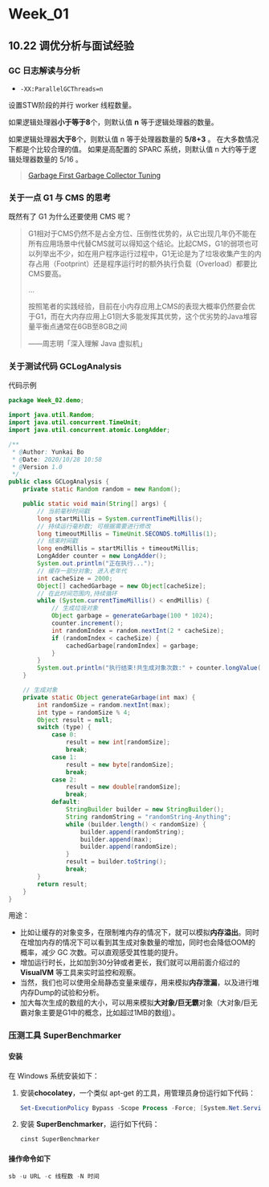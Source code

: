# Week_01

## 10.22 调优分析与面试经验

### GC 日志解读与分析

- `‐XX:ParallelGCThreads=n`

设置STW阶段的并行 worker 线程数量。 

如果逻辑处理器**小于等于8**个，则默认值 **n** 等于逻辑处理器的数量。 

如果逻辑处理器**大于8**个，则默认值 n 等于处理器数量的 **5/8+3** 。 在大多数情况下都是个比较合理的值。 如果是高配置的 SPARC 系统，则默认值 n  大约等于逻辑处理器数量的 5/16 。

> [Garbage First Garbage Collector Tuning](https://www.oracle.com/technical-resources/articles/java/g1gc.html)

### 关于一点 G1 与 CMS 的思考

既然有了 G1 为什么还要使用 CMS 呢？

> G1相对于CMS仍然不是占全方位、压倒性优势的，从它出现几年仍不能在所有应用场景中代替CMS就可以得知这个结论。比起CMS，G1的弱项也可以列举出不少，如在用户程序运行过程中，G1无论是为了垃圾收集产生的内存占用（Footprint）还是程序运行时的额外执行负载（Overload）都要比CMS要高。
>
> ...
>
> 按照笔者的实践经验，目前在小内存应用上CMS的表现大概率仍然要会优于G1，而在大内存应用上G1则大多能发挥其优势，这个优劣势的Java堆容量平衡点通常在6GB至8GB之间
>
> ——周志明「深入理解 Java 虚拟机」

### 关于测试代码 GCLogAnalysis

代码示例

```java
package Week_02.demo;

import java.util.Random;
import java.util.concurrent.TimeUnit;
import java.util.concurrent.atomic.LongAdder;

/**
 * @Author: Yunkai Bo
 * @Date: 2020/10/28 10:58
 * @Version 1.0
 */
public class GCLogAnalysis {
    private static Random random = new Random();

    public static void main(String[] args) {
        // 当前毫秒时间戳
        long startMillis = System.currentTimeMillis();
        // 持续运行毫秒数; 可根据需要进行修改
        long timeoutMillis = TimeUnit.SECONDS.toMillis(1);
        // 结束时间戳
        long endMillis = startMillis + timeoutMillis;
        LongAdder counter = new LongAdder();
        System.out.println("正在执行...");
        // 缓存一部分对象; 进入老年代
        int cacheSize = 2000;
        Object[] cachedGarbage = new Object[cacheSize];
        // 在此时间范围内,持续循环
        while (System.currentTimeMillis() < endMillis) {
            // 生成垃圾对象
            Object garbage = generateGarbage(100 * 1024);
            counter.increment();
            int randomIndex = random.nextInt(2 * cacheSize);
            if (randomIndex < cacheSize) {
                cachedGarbage[randomIndex] = garbage;
            }
        }
        System.out.println("执行结束!共生成对象次数:" + counter.longValue());
    }

    // 生成对象
    private static Object generateGarbage(int max) {
        int randomSize = random.nextInt(max);
        int type = randomSize % 4;
        Object result = null;
        switch (type) {
            case 0:
                result = new int[randomSize];
                break;
            case 1:
                result = new byte[randomSize];
                break;
            case 2:
                result = new double[randomSize];
                break;
            default:
                StringBuilder builder = new StringBuilder();
                String randomString = "randomString‐Anything";
                while (builder.length() < randomSize) {
                    builder.append(randomString);
                    builder.append(max);
                    builder.append(randomSize);
                }
                result = builder.toString();
                break;
        }
        return result;
    }
}
```

用途：

- 比如让缓存的对象变多，在限制堆内存的情况下，就可以模拟**内存溢出**。同时在增加内存的情况下可以看到其生成对象数量的增加，同时也会降低OOM的概率，减少 GC 次数。可以直观感受其性能的提升。
- 增加运行时长，比如加到30分钟或者更长，我们就可以用前面介绍过的 **VisualVM** 等工具来实时监控和观察。
- 当然，我们也可以使用全局静态变量来缓存，用来模拟**内存泄漏**，以及进行堆内存Dump的试验和分析。
- 加大每次生成的数组的大小，可以用来模拟**大对象/巨无霸**对象（大对象/巨无霸对象主要是G1中的概念，比如超过1MB的数组）。

### 压测工具 SuperBenchmarker

#### 安装

在 Windows 系统安装如下：

1. 安装**chocolatey**，一个类似 apt-get 的工具，用管理员身份运行如下代码：

   ```powershell
   Set-ExecutionPolicy Bypass -Scope Process -Force; [System.Net.ServicePointManager]::SecurityProtocol = [System.Net.ServicePointManager]::SecurityProtocol -bor 3072; iex ((New-Object System.Net.WebClient).DownloadString('https://chocolatey.org/install.ps1'))
   ```

2. 安装 **SuperBenchmarker**，运行如下代码：

   ```powershell
   cinst SuperBenchmarker
   ```

#### 操作命令如下

```powershell
sb -u URL -c 线程数 -N 时间
```
